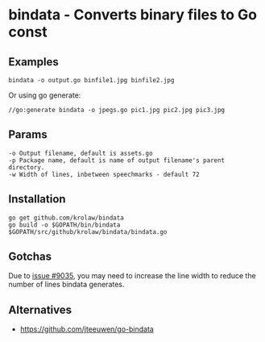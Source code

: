 # bindata - Converts binary files to Go const

## Examples
	bindata -o output.go binfile1.jpg binfile2.jpg

Or using go generate:

	//go:generate bindata -o jpegs.go pic1.jpg pic2.jpg pic3.jpg

## Params
	-o Output filename, default is assets.go
	-p Package name, default is name of output filename's parent directory. 
	-w Width of lines, inbetween speechmarks - default 72

## Installation
	go get github.com/krolaw/bindata
	go build -o $GOPATH/bin/bindata $GOPATH/src/github/krolaw/bindata/bindata.go

## Gotchas
Due to [issue #9035](https://github.com/golang/go/issues/9035), you may need to
increase the line width to reduce the number of lines bindata generates.

## Alternatives
* https://github.com/jteeuwen/go-bindata
